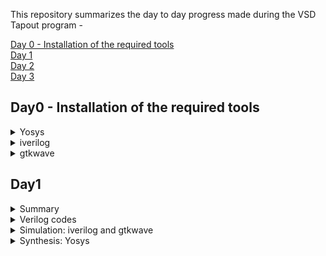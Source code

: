 This repository summarizes the day to day progress made during the VSD Tapout program -

[Day 0 - Installation of the required tools](https://github.com/Rachanaka/iiitb-asic/blob/main/README.md#day0---installation-of-the-required-tools)  
[Day 1](#day-1)  
[Day 2](#day-2)  
[Day 3](#day-3)
## Day0 - Installation of the required tools  
<details>
 <summary>
Yosys
 </summary>
I installed Yosys using following commands :  

```
git clone https://github.com/YosysHQ/yosys.git
$ cd yosys-master   
$ sudo apt install make (If make is not installed please install it)   
$ sudo apt-get install build-essential clang bison flex \  
    libreadline-dev gawk tcl-dev libffi-dev git \  
    graphviz xdot pkg-config python3 libboost-system-dev \  
    libboost-python-dev libboost-filesystem-dev zlib1g-dev  
$ make config-gcc  
$ make   
$ sudo make install
```  
Below is the screenshot of successful launch  
![Screenshot from 2023-07-31 09-44-43](https://github.com/Rachanaka/iiitb-asic/assets/140998470/2c6eaf8d-c891-4e21-a99d-d10c3e7bdc7e)
</details>
<details>
 <summary> 
  iverilog
 </summary>
I installed iverilog using the following command :  
 
```
 sudo apt-get install iverilog  
```
Below is the screenshot of the successful installation:  
![Screenshot from 2023-07-31 09-45-22](https://github.com/Rachanaka/iiitb-asic/assets/140998470/da2a4199-d7b0-47a6-8e00-989bd6d55640)

</details>
<details>
 <summary>
  gtkwave
 </summary>
 
I installed gtkwave using the following command:  
```
sudo apt update
sudo apt install gtkwave
```
Below is the screenshot of successful installation:
![Screenshot from 2023-07-31 09-51-17](https://github.com/Rachanaka/iiitb-asic/assets/140998470/31e183cb-ab80-49c0-b87c-cc295c44fd56)

</details>  

## Day1  

<details>
 <summary> Summary </summary>

This section shows how I simulated and synthesized a 2x1 mux using iverilog and yosys respectively. iverilog generates from the RTL design and its testbench a value changing dump file (vcd). gtkwave is the tool used to plot the simulation results of the design. Yosys is a tool which synthesizes RTL designs into a netlist. It is also used to test the synthesized netlist when we provide it with a testbench.

</details>	
	
<details>
 <summary> Verilog codes </summary>
The verilog codes of the 2x1 mux (good_mux.v) and its testbench (tb_good_mux.v) are taken from https://github.com/kunalg123/sky130RTLDesignAndSynthesisWorkshop.git

</details>

 <details>
 <summary> Simulation: iverilog and gtkwave </summary>
 
 I used the following commands to simulate and view the plots of the RTL design:
	
 ```bash
 iverilog <name verilog: good_mux.v> <name testbench: tb_good_mux.v>
 ./a.out
 gtkwave tb_good_mux.vcd
 ```
	
 Below is the screenshot of the gtkwave plots:  
 ![Screenshot-3](https://github.com/Rachanaka/iiitb-asic/assets/140998470/0a89c2ff-77c7-4619-b16c-7038006f93e7)
</details>  

<details>
 <summary> Synthesis: Yosys </summary>
	
 In the directory of the verilog files, I used the following commands to synthesize and view the synthesized deisgn:
	
 ```bash
yosys> read_liberty -lib <path to lib file>
yosys> read_verilog <path to verilog file>
yosys> synth -top <top_module_name>
yosys> abc -liberty <path to lib file>
yosys> show
 ```
 Below is the screenshot of the synthesized design:  
 ![Screenshot-1](https://github.com/Rachanaka/iiitb-asic/assets/140998470/ef3abf2d-5fe7-478a-adc8-4d71e10d6ffc)  

 I used the following commands to generate the netlist:
 ```bash
 yosys> write_verilog <file_name_netlist.v>
 yosys> write_verilog -noattr <file_name_netlist.v>
 ```
 
 Below is the screenshot of the generated netlist:  
 ![Screenshot-2](https://github.com/Rachanaka/iiitb-asic/assets/140998470/871e9051-4cc0-40b3-845e-35f6eab87caf)  
 </details>  
 
 
	

